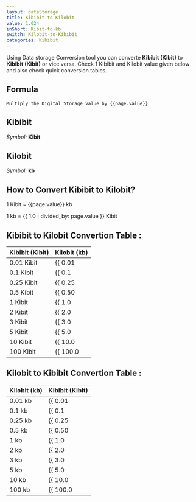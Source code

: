 ```yaml
---
layout: dataStorage
title: Kibibit to Kilobit
value: 1.024
inShort: Kibit-to-kb
switch: Kilobit-to-Kibibit
categories: Kibibit
---
```


Using Data storage Conversion tool you can converte **Kibibit (Kibit)** to **Kibibit (Kibit)** or vice versa. Check 1 Kibibit and Kilobit value given below and also check quick conversion tables.

## Formula
`Multiply the Digital Storage value by {{page.value}}`

## Kibibit
*Symbol:* **Kibit**

## Kilobit
*Symbol:* **kb**

## How to Convert Kibibit to Kilobit?

1 Kibit = {{page.value}} kb

1 kb = {{ 1.0 | divided_by: page.value }} Kibit


## Kibibit to Kilobit Convertion Table :

| Kibibit (Kibit) | Kilobit (kb) |
| ---- | ---- |
| 0.01 Kibit | {{ 0.01 | times: page.value }} kb |
| 0.1 Kibit | {{ 0.1 | times: page.value }} kb |
| 0.25 Kibit | {{ 0.25 | times: page.value }} kb |
| 0.5 Kibit | {{ 0.50 | times: page.value }} kb |
| 1 Kibit | {{ 1.0 | times: page.value }} kb |
| 2 Kibit | {{ 2.0 | times: page.value }} kb |
| 3 Kibit | {{ 3.0 | times: page.value }} kb |
| 5 Kibit | {{ 5.0 | times: page.value }} kb |
| 10 Kibit | {{ 10.0 | times: page.value }} kb |
| 100 Kibit | {{ 100.0 | times: page.value }} kb |

## Kilobit to Kibibit Convertion Table :

| Kilobit (kb) | Kibibit (Kibit) |
| ---- | ---- |
| 0.01 kb | {{ 0.01 | divided_by: page.value }} Kibit |
| 0.1 kb | {{ 0.1 | divided_by: page.value }} Kibit |
| 0.25 kb | {{ 0.25 | divided_by: page.value }} Kibit |
| 0.5 kb | {{ 0.50 | divided_by: page.value }} Kibit |
| 1 kb | {{ 1.0 | divided_by: page.value }} Kibit |
| 2 kb | {{ 2.0 | divided_by: page.value }} Kibit |
| 3 kb | {{ 3.0 | divided_by: page.value }} Kibit |
| 5 kb | {{ 5.0 | divided_by: page.value }} Kibit |
| 10 kb | {{ 10.0 | divided_by: page.value }} Kibit |
| 100 kb | {{ 100.0 | divided_by: page.value }} Kibit |


<script>
document.getElementById('selectInput')[3].selected = true
document.getElementById('selectOutput')[2].selected = true
</script>
